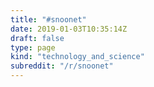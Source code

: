 ```yaml
---
title: "#snoonet"
date: 2019-01-03T10:35:14Z
draft: false
type: page
kind: "technology_and_science"
subreddit: "/r/snoonet"
---
```

